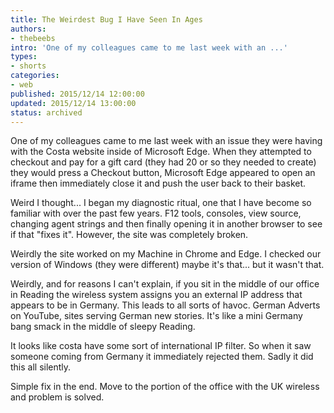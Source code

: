 ```yaml
---
title: The Weirdest Bug I Have Seen In Ages
authors:
- thebeebs
intro: 'One of my colleagues came to me last week with an ...'
types:
- shorts
categories:
- web
published: 2015/12/14 12:00:00
updated: 2015/12/14 13:00:00
status: archived
---
```


One of my colleagues came to me last week with an issue they were having with the Costa website inside of Microsoft Edge. When they attempted to checkout and pay for a gift card (they had 20 or so they needed to create) they would press a Checkout button, Microsoft Edge appeared to open an iframe then immediately close it and push the user back to their basket.

Weird I thought... I began my diagnostic ritual, one that I have become so familiar with over the past few years. F12 tools, consoles, view source,  changing agent strings and then finally opening it in another browser to see if that "fixes it". However, the site was completely broken.

Weirdly the site worked on my Machine in Chrome and Edge. I checked our version of Windows (they were different) maybe it's that... but it wasn't that.

Weirdly, and for reasons I can't explain, if you sit in the middle of our office in Reading the wireless system assigns you an external IP address that appears to be in Germany. This leads to all sorts of havoc. German Adverts on YouTube, sites serving German new stories. It's like a mini Germany bang smack in the middle of sleepy Reading.

It looks like costa have some sort of international IP filter. So when it saw someone coming from Germany it immediately rejected them. Sadly it did this all silently.

Simple fix in the end. Move to the portion of the office with the UK wireless and problem is solved.

&nbsp;